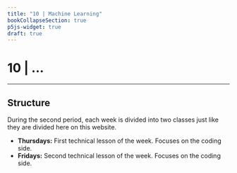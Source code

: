 ```yaml
---
title: "10 | Machine Learning"
bookCollapseSection: true
p5js-widget: true
draft: true
---
```


# 10 | ...

---

## Structure

During the second period, each week is divided into two classes just like they are divided here on this website.

- **Thursdays:** First technical lesson of the week. Focuses on the coding side.
- **Fridays:** Second technical lesson of the week. Focuses on the coding side.